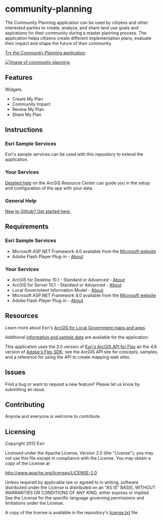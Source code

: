 # community-planning

The Community Planning application can be used by citizens and other interested parties to create, analyze, and share
land use goals and aspirations for their community during a master planning process. The application helps citizens
create different implementation plans, evaluate their impact and shape the future of their community.

[Try the Community Planning application](http://localgovtemplates2.esri.com/communityplanning/index.html)

[![Image of community planning](https://raw.github.com/Esri/community-planning/master/community-planning.png "community planning")](http://localgovtemplates2.esri.com/communityplanning/index.html)

## Features

Widgets
* Create My Plan
* Community Impact
* Review My Plan
* Share My Plan

## Instructions

### Esri Sample Services

Esri's sample services can be used with this repository to extend the application.

### Your Services

[Detailed help](http://resources.arcgis.com/en/help/localgovernment/10.1/index.html#/What_is_Community_Planning/028s00000019000000/)
on the ArcGIS Resource Center can guide you in the setup and configuration of the app with your data.

### General Help
[New to Github? Get started here.](http://htmlpreview.github.com/?https://github.com/Esri/esri.github.com/blob/master/help/esri-getting-to-know-github.html)

## Requirements

### Esri Sample Services

* Microsoft ASP.NET Framework 4.0 available from the [Microsoft website](http://www.microsoft.com/en-us/download/details.aspx?id=17851)
* Adobe Flash Player Plug-in - [About](http://get.adobe.com/flashplayer/)

### Your Services

* ArcGIS for Desktop 10.1 - Standard or Advanced - [About](http://www.esri.com/software/arcgis/arcgis-for-desktop)
* ArcGIS for Server 10.1 - Standard or Advanced - [About](http://www.esri.com/software/arcgis/arcgisserver)
* Local Government Information Model - [About](http://www.arcgis.com/home/item.html?id=5f799e6d23d94e25b5aaaf2a58e63fb1)
* Microsoft ASP.NET Framework 4.0 available from the [Microsoft website](http://www.microsoft.com/en-us/download/details.aspx?id=17851)
* Adobe Flash Player Plug-in - [About](http://get.adobe.com/flashplayer/)

## Resources

Learn more about Esri's [ArcGIS for Local Government maps and apps](http://resources.arcgis.com/en/communities/local-government/).

Additional [information and sample data](http://www.arcgis.com/home/item.html?id=92dd6a7f491f4353b3f5f8f13a10dd3f)
are available for the application.

This application uses the 3.0 version of
[Esri's ArcGIS API for Flex](http://resources.arcgis.com/en/communities/flex-api/)
an the 4.6 version of [Adobe's Flex SDK](http://www.adobe.com/devnet/flex/flex-sdk-download.html);
see the ArcGIS API site for concepts, samples, and a reference for using the API to create mapping web sites.

## Issues

Find a bug or want to request a new feature?  Please let us know by submitting an issue.

## Contributing

Anyone and everyone is welcome to contribute.

## Licensing

Copyright 2012 Esri

Licensed under the Apache License, Version 2.0 (the "License");
you may not use this file except in compliance with the License.
You may obtain a copy of the License at

   http://www.apache.org/licenses/LICENSE-2.0

Unless required by applicable law or agreed to in writing, software
distributed under the License is distributed on an "AS IS" BASIS,
WITHOUT WARRANTIES OR CONDITIONS OF ANY KIND, either express or implied.
See the License for the specific language governing permissions and
limitations under the License.

A copy of the license is available in the repository's
[license.txt](https://raw.github.com/Esri/community-planning/master/license.txt) file.
